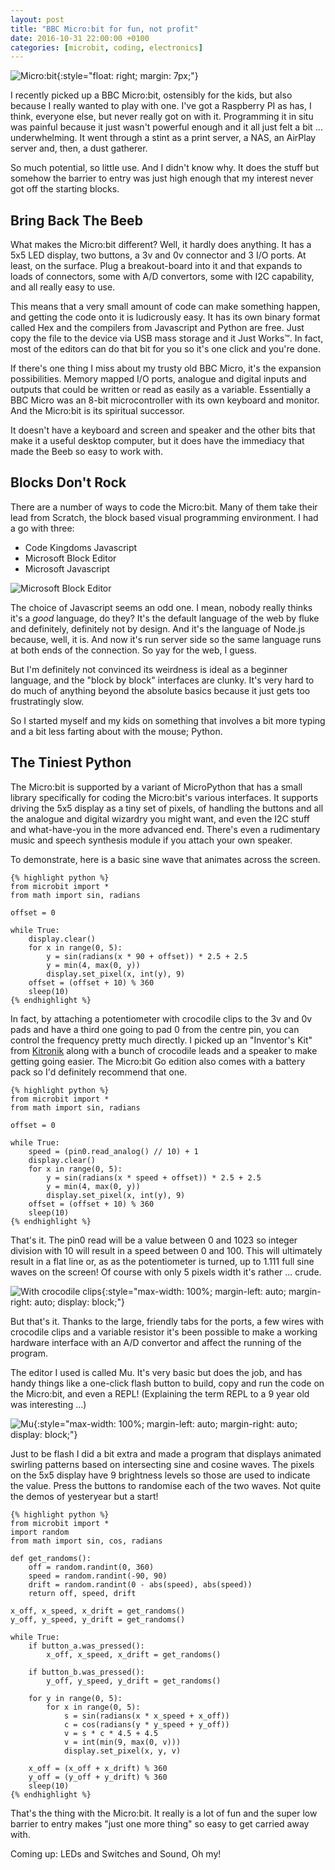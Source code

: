 ```yaml
---
layout: post
title: "BBC Micro:bit for fun, not profit"
date: 2016-10-31 22:00:00 +0100
categories: [microbit, coding, electronics]
---
```


![Micro:bit](/images/bbc_micro_bit_for_fun_not_profit/microbit.jpg){:style="float: right; margin: 7px;"}

I recently picked up a BBC Micro:bit, ostensibly for the kids, but also
because I really wanted to play with one. I've got a Raspberry PI as has, I
think, everyone else, but never really got on with it. Programming it in situ
was painful because it just wasn't powerful enough and it all just felt a
bit ... underwhelming. It went through a stint as a print server, a NAS,
an AirPlay server and, then, a dust gatherer.

So much potential, so little use. And I didn't know why. It does the stuff but
somehow the barrier to entry was just high enough that my interest never got off
the starting blocks.

## Bring Back The Beeb

What makes the Micro:bit different? Well, it hardly does anything. It has a
5x5 LED display, two buttons, a 3v and 0v connector and 3 I/O ports. At least,
on the surface. Plug a breakout-board into it and that expands to loads of
connectors, some with A/D convertors, some with I<super>2</super>C capability,
and all really easy to use.

This means that a very small amount of code can make something happen, and
getting the code onto it is ludicrously easy. It has its own binary format
called Hex and the compilers from Javascript and Python are free. Just copy
the file to the device via USB mass storage and it Just Works™. In fact, most
of the editors can do that bit for you so it's one click and you're done.

If there's one thing I miss about my trusty old BBC Micro, it's the expansion
possibilities. Memory mapped I/O ports, analogue and digital inputs and outputs
that could be written or read as easily as a variable. Essentially a BBC Micro
was an 8-bit microcontroller with its own keyboard and monitor. And the
Micro:bit is its spiritual successor.

It doesn't have a keyboard and screen and speaker and the other bits that make
it a useful desktop computer, but it does have the immediacy that made the Beeb
so easy to work with.

## Blocks Don't Rock

There are a number of ways to code the Micro:bit.  Many of them take their
lead from Scratch, the block based visual programming environment. I had a go
with three:

* Code Kingdoms Javascript
* Microsoft Block Editor
* Microsoft Javascript

![Microsoft Block Editor](/images/bbc_micro_bit_for_fun_not_profit/blocks.png)

The choice of Javascript seems an odd one. I mean, nobody really thinks it's
a *good* language, do they? It's the default language of the web by fluke
and definitely, definitely not by design. And it's the language of Node.js
because, well, it is. And now it's run server side so the same language runs
at both ends of the connection. So yay for the web, I guess.

But I'm definitely not convinced its weirdness is ideal as a beginner language,
and the "block by block" interfaces are clunky. It's very hard to do much of
anything beyond the absolute basics because it just gets too frustratingly slow.

So I started myself and my kids on something that involves a bit more typing and
a bit less farting about with the mouse; Python.

## The Tiniest Python

The Micro:bit is supported by a variant of MicroPython that has a small library
specifically for coding the Micro:bit's various interfaces. It supports driving
the 5x5 display as a tiny set of pixels, of handling the buttons and all the
analogue and digital wizardry you might want, and even the I<super>2</super>C
stuff and what-have-you in the more advanced end. There's even a rudimentary
music and speech synthesis module if you attach your own speaker.

To demonstrate, here is a basic sine wave that animates across the screen.

    {% highlight python %}
    from microbit import *
    from math import sin, radians

    offset = 0

    while True:
        display.clear()
        for x in range(0, 5):
            y = sin(radians(x * 90 + offset)) * 2.5 + 2.5
            y = min(4, max(0, y))
            display.set_pixel(x, int(y), 9)
        offset = (offset + 10) % 360
        sleep(10)
    {% endhighlight %}

In fact, by attaching a potentiometer with crocodile clips to the 3v and 0v
pads and have a third one going to pad 0 from the centre pin, you can control
the frequency pretty much directly. I picked up an "Inventor's Kit" from [Kitronik](https://www.kitronik.co.uk/) along with a bunch of crocodile leads
and a speaker to make getting going easier. The Micro:bit Go edition also
comes with a battery pack so I'd definitely recommend that one.

    {% highlight python %}
    from microbit import *
    from math import sin, radians

    offset = 0

    while True:
        speed = (pin0.read_analog() // 10) + 1
        display.clear()
        for x in range(0, 5):
            y = sin(radians(x * speed + offset)) * 2.5 + 2.5
            y = min(4, max(0, y))
            display.set_pixel(x, int(y), 9)
        offset = (offset + 10) % 360
        sleep(10)
    {% endhighlight %}

That's it. The pin0 read will be a value between 0 and 1023 so integer division
with 10 will result in a speed between 0 and 100. This will ultimately result
in a flat line or, as as the potentiometer is turned, up to 1.111 full sine
waves on the screen! Of course with only 5 pixels width it's rather ... crude.

![With crocodile clips](/images/bbc_micro_bit_for_fun_not_profit/pot.jpg){:style="max-width: 100%; margin-left: auto; margin-right: auto; display: block;"}

But that's it. Thanks to the large, friendly tabs for the ports, a few wires
with crocodile clips and a variable resistor it's been possible to make a
working hardware interface with an A/D convertor and affect the running of the
program.

The editor I used is called Mu. It's very basic but does the job, and has
handy things like a one-click flash button to build, copy and run the code
on the Micro:bit, and even a REPL! (Explaining the term REPL to a 9 year old
was interesting ...)

![Mu](/images/bbc_micro_bit_for_fun_not_profit/mu.png){:style="max-width: 100%; margin-left: auto; margin-right: auto; display: block;"}

Just to be flash I did a bit extra and made a program that displays animated
swirling patterns based on intersecting sine and cosine waves. The pixels on the
5x5 display have 9 brightness levels so those are used to indicate the value.
Press the buttons to randomise each of the two waves. Not quite the demos
of yesteryear but a start!

    {% highlight python %}
    from microbit import *
    import random
    from math import sin, cos, radians

    def get_randoms():
        off = random.randint(0, 360)
        speed = random.randint(-90, 90)
        drift = random.randint(0 - abs(speed), abs(speed))
        return off, speed, drift

    x_off, x_speed, x_drift = get_randoms()
    y_off, y_speed, y_drift = get_randoms()

    while True:
        if button_a.was_pressed():
            x_off, x_speed, x_drift = get_randoms()

        if button_b.was_pressed():
            y_off, y_speed, y_drift = get_randoms()

        for y in range(0, 5):
            for x in range(0, 5):
                s = sin(radians(x * x_speed + x_off))
                c = cos(radians(y * y_speed + y_off))
                v = s * c * 4.5 + 4.5
                v = int(min(9, max(0, v)))
                display.set_pixel(x, y, v)

        x_off = (x_off + x_drift) % 360
        y_off = (y_off + y_drift) % 360
        sleep(10)
    {% endhighlight %}

That's the thing with the Micro:bit. It really is a lot of fun and the
super low barrier to entry makes "just one more thing" so easy to get
carried away with.

Coming up: LEDs and Switches and Sound, Oh my!
